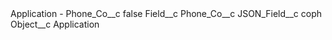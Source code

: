 <?xml version="1.0" encoding="UTF-8"?>
<CustomMetadata xmlns="http://soap.sforce.com/2006/04/metadata" xmlns:xsi="http://www.w3.org/2001/XMLSchema-instance" xmlns:xsd="http://www.w3.org/2001/XMLSchema">
    <label>Application - Phone_Co__c</label>
    <protected>false</protected>
    <values>
        <field>Field__c</field>
        <value xsi:type="xsd:string">Phone_Co__c</value>
    </values>
    <values>
        <field>JSON_Field__c</field>
        <value xsi:type="xsd:string">coph</value>
    </values>
    <values>
        <field>Object__c</field>
        <value xsi:type="xsd:string">Application</value>
    </values>
</CustomMetadata>
